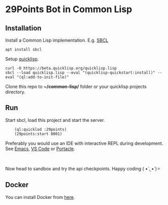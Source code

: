 # 29Points Bot in Common Lisp

## Installation

Install a Common Lisp implementation. E.g. [SBCL](https://www.sbcl.org/)

```shell
apt install sbcl
```

Setup [quicklisp](https://www.quicklisp.org/beta/).

```shell
curl -O https://beta.quicklisp.org/quicklisp.lisp
sbcl --load quicklisp.lisp --eval "(quicklisp-quickstart:install)" --eval "(ql:add-to-init-file)"
```

Clone this repo to **~/common-lisp/** folder or your quicklisp projects directory.

## Run

Start sbcl, load this project and start the server.

```common-lisp
	(ql:quicklod :29points)
	(29points:start 8001)
```

Preferably you would use an IDE with interactive REPL during development. See [Emacs](https://www.gnu.org/software/emacs/), [VS Code](https://code.visualstudio.com/) or [Portacle](https://portacle.github.io/).

<br>

Now head to sandbox and try the api checkpoints. Happy coding ( •̀ .̫ •́ )✧

## Docker

You can install Docker from [here](https://www.docker.com/products/docker-desktop/).